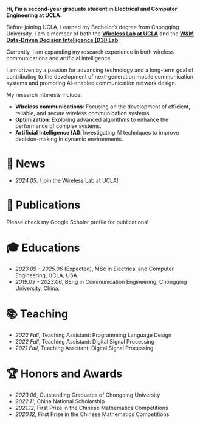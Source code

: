 <div id="home"></div>

**Hi, I’m a second-year graduate student in Electrical and Computer Engineering at UCLA.**

Before joining UCLA, I earned my Bachelor’s degree from Chongqing University. I am a member of both the [**Wireless Lab at UCLA**](https://wireless.ee.ucla.edu/) and the [**W&M Data-Driven Decision Intelligence (D3I) Lab**](https://haipeng-chen.github.io/). 

Currently, I am expanding my research experience in both wireless communications and artificial intelligence.

I am driven by a passion for advancing technology and a long-term goal of contributing to the development of next-generation mobile communication systems and promoting AI-enabled communication network design.

My research interests include:
- **Wireless communications**: Focusing on the development of efficient, reliable, and secure wireless communication systems.
- **Optimization**: Exploring advanced algorithms to enhance the performance of complex systems.
- **Artificial Intelligence (AI)**: Investigating AI techniques to improve decision-making in dynamic environments.

# 📰 News 
<div id="news"></div>

- *2024.05*: I join the Wireless Lab at UCLA!

# 📜 Publications
<div id="publications"></div>

Please check my Google Scholar profile for publications!

# 🎓 Educations
<div id="educations"></div>

- *2023.09 - 2025.06* (Expected), MSc in Electrical and Computer Engineering, UCLA, USA.
- *2019.09 - 2023.06*, BEng in Communication Engineering, Chongqing University, China.

# 📚 Teaching 
<div id="teaching"></div>

- *2022 Fall*, Teaching Assistant: Programming Language Design
- *2022 Fall*, Teaching Assistant: Digital Signal Processing
- *2021 Fall*, Teaching Assistant: Digital Signal Processing

# 🏆 Honors and Awards
<div id="honors-and-awards"></div>

- *2023.06*, Outstanding Graduates of Chongqing University
- *2022.11*, China National Scholarship
- *2021.12*, First Prize in the Chinese Mathematics Competitions
- *2020.12*, First Prize in the Chinese Mathematics Competitions

